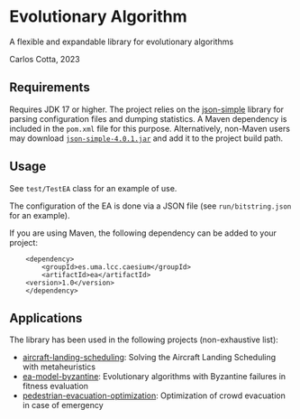 # Evolutionary Algorithm

A flexible and expandable library for evolutionary algorithms

Carlos Cotta, 2023

## Requirements

Requires JDK 17 or higher. The project relies on the [json-simple](https://cliftonlabs.github.io/json-simple/) library for parsing configuration files and dumping statistics. A Maven dependency is included in the `pom.xml` file for this purpose. Alternatively, non-Maven users may download [`json-simple-4.0.1.jar`](https://cliftonlabs.github.io/json-simple/target/json-simple-4.0.1.jar) and add it to the project build path.

## Usage 

See `test/TestEA` class for an example of use. 

The configuration of the EA is done via a JSON file (see `run/bitstring.json` for an example).

If you are using Maven, the following dependency can be added to your project:

~~~
    <dependency>
    	<groupId>es.uma.lcc.caesium</groupId>
    	<artifactId>ea</artifactId>
  	<version>1.0</version>
    </dependency>
~~~

## Applications

The library has been used in the following projects (non-exhaustive list):

* [aircraft-landing-scheduling](https://github.com/Bio4Res/aircraft-landing-scheduling): Solving the Aircraft Landing Scheduling with metaheuristics
* [ea-model-byzantine](https://github.com/Bio4Res/ea-model-byzantine): Evolutionary algorithms with Byzantine failures in fitness evaluation
* [pedestrian-evacuation-optimization](https://github.com/Bio4Res/pedestrian-evacuation-optimization): Optimization of crowd evacuation in case of emergency

